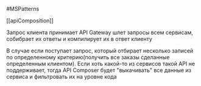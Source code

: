 #MSPatterns 

[[apiComposition]]

Запрос клиента принимает API Gateway шлет запросы всем сервисам, собибрает их ответы и компилирует их в ответ клиенту

В случае если поступает запрос, который отбирает несколько записей по определенному критерию(получить все заказы сделанные определенным клиентом). Если хоть какой-то из сервисов такой API не поддерживает, тогда API Composer будет "выкачивать" все данные из сервиса и фильтровать их на уровне кода